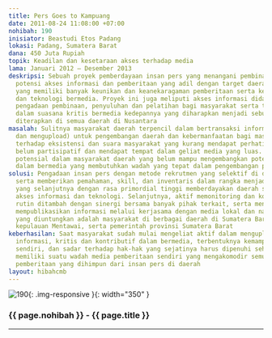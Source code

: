```yaml
---
title: Pers Goes to Kampuang
date: 2011-08-24 11:08:00 +07:00
nohibah: 190
inisiator: Beastudi Etos Padang
lokasi: Padang, Sumatera Barat
dana: 450 Juta Rupiah
topik: Keadilan dan kesetaraan akses terhadap media
lama: Januari 2012 – Desember 2013
deskripsi: Sebuah proyek pemberdayaan insan pers yang menangani pembinaan dan pengembangan
  potensi akses informasi dan pemberitaan yang adil dengan target daerah-daerah terpencil
  yang memiliki banyak keunikan dan keanekaragaman pemberitaan serta kebutuhan informasi
  dan teknologi bermedia. Proyek ini juga meliputi akses informasi didampingi dengan
  pengadaan pembinaan, penyuluhan dan pelatihan bagi masyarakat serta terlibat aktif
  dalam suasana kritis bermedia kedepannya yang diharapkan menjadi sebuah contoh untuk
  diterapkan di semua daerah di Nusantara
masalah: Sulitnya masyarakat daerah terpencil dalam bertransaksi informasi (mendownload
  dan mengupload) untuk pengembangan daerah dan kebermanfaatan bagi masyarakat. Solusi
  terhadap eksistensi dan suara masyarakat yang kurang mendapat perhatian dikarenakan
  belum partisipatif dan mendapat tempat dalam geliat media yang luas. Banyak pribadi
  potensial dalam masyarakat daerah yang belum mampu mengembangkan potensinya terkait
  dalam bermedia yang membutuhkan wadah yang tepat dalam pengembangan potensinya
solusi: Pengadaan insan pers dengan metode rekrutmen yang selektif di daerah targetan,
  serta memberikan pemahaman, skill, dan inventaris dalam rangka menjadi insan pers
  yang selanjutnya dengan rasa primordial tinggi memberdayakan daerah setempat terhadap
  akses informasi dan teknologi. Selanjutnya, aktif memonitoring dan kontrol secara
  rutin ditambah dengan sinergi bersama banyak pihak terkait, serta menghimpun dan
  mempublikasikan informasi melalui kerjasama dengan media lokal dan nasional. Pihak
  yang diuntungkan adalah masyarakat di berbagai daerah di Sumatera Barat, mencakup
  kepulauan Mentawai, serta pemerintah provinsi Sumatera Barat
keberhasilan: Saat masyarakat sudah mulai mengeliat aktif dalam mengupload dan mendownload
  informasi, kritis dan kontributif dalam bermedia, terbentuknya kemampuan advokasi
  sendiri, dan sadar terhadap hak-hak yang sejatinya harus dipenuhi sehingga kedepannya
  memiliki suatu wadah media pemberitaan sendiri yang mengakomodir semua gagasan dan
  pemberitaan yang dihimpun dari insan pers di daerah
layout: hibahcmb
---
```


![190](/static/img/hibahcmb/190.png){: .img-responsive }{: width="350" }

### {{ page.nohibah }} - {{ page.title }}

---
